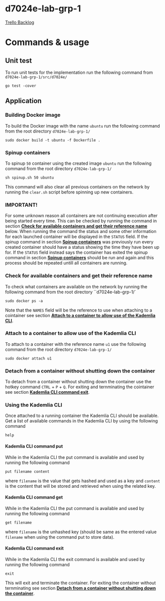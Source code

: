 # d7024e-lab-grp-1
[Trello Backlog](https://trello.com/b/JBu8iKev/d7024e)
# Commands & usage
## Unit test
To run unit tests for the implementation run the following command from `d7024e-lab-grp-1/src/d7024e/`
```
go test -cover
```
## Application
### Building Docker image
To build the Docker image with the name `ubuntu` run the following command from the root directory `d7024e-lab-grp-1/`
```
sudo docker build -t ubuntu -f Dockerfile .
```
### Spinup containers
To spinup `50` container using the created image `ubuntu` run the following command from the root directory `d7024e-lab-grp-1/`
```
sh spinup.sh 50 ubuntu
```
This command will also clear all previous containers on the network by running the `clear.sh` script before spinning up new containers.
### IMPORTANT!
For some unknown reason all containers are not continuing execution after being started every time. This can be checked by running the command in section [**Check for available containers and get their reference name**](#check-for-available-containers-and-get-their-reference-name) below. When running the command the status and some other information for each launched container will be displayed in the `STATUS` field. If the spinup command in section [**Spinup containers**](#spinup-containers) was previously run every created container should have a status showing the time they have been up for. If the `STATUS` field instead says the container has exited the spinup command in section [**Spinup containers**](#spinup-containers) should be run and again and this process should be repeated untill all containers are running.
### Check for available containers and get their reference name
To check what containers are available on the network by running the following command from the root directory ``d7024e-lab-grp-1/`
```
sudo docker ps -a
```
Note that the `NAMES` field will be the reference to use when attaching to a cointainer see section [**Attach to a container to allow use of the Kademlia CLI**](#attach-to-a-container-to-allow-use-of-the-kademlia-cli).
### Attach to a container to allow use of the Kademlia CLI
To attach to a container with the reference name `u1` use the following command from the root directory `d7024e-lab-grp-1/`
```
sudo docker attach u1
```
### Detach from a container without shutting down the container
To detach from a container without shutting down the container use the hotkey command `CTRL` + `P` + `Q`.
For exiting and ternminating the cointainer see section [**Kademlia CLI command exit**](#kademlia-cli-command-exit).
### Using the Kademlia CLI
Once attached to a running container the Kademlia CLI should be available. Get a list of available commands in the Kademlia CLI by using the following command
```
help
```
#### Kademlia CLI command put
While in the Kademlia CLI the put command is available and used by running the following command
```
put filename content
```
where `filename` is the value that gets hashed and used as a key and `content` is the content that will be stored and retrieved when using the related key.
#### Kademlia CLI command get
While in the Kademlia CLI the put command is available and used by running the following command
```
get filename
```
where `filename` is the unhashed key (should be same as the entered value `filename` when using the command put to store data).
#### Kademlia CLI command exit
While in the Kademlia CLI the exit command is available and used by running the following command
```
exit
```
This will exit and terminate the container. For exiting the container without ternminating see section [**Detach from a container without shutting down the container**](#detach-from-a-container-without-shutting-down-the-container).
